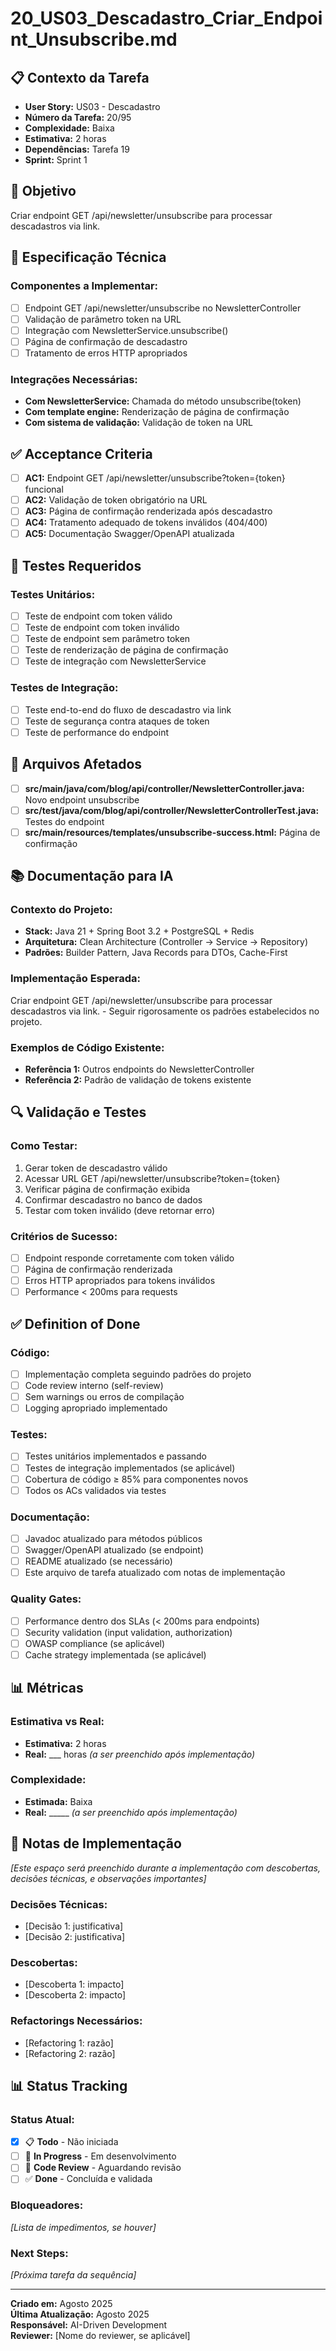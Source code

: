 # 20_US03_Descadastro_Criar_Endpoint_Unsubscribe.md

## 📋 Contexto da Tarefa
- **User Story:** US03 - Descadastro
- **Número da Tarefa:** 20/95
- **Complexidade:** Baixa
- **Estimativa:** 2 horas
- **Dependências:** Tarefa 19
- **Sprint:** Sprint 1

## 🎯 Objetivo
Criar endpoint GET /api/newsletter/unsubscribe para processar descadastros via link.

## 📝 Especificação Técnica

### **Componentes a Implementar:**
- [ ] Endpoint GET /api/newsletter/unsubscribe no NewsletterController
- [ ] Validação de parâmetro token na URL
- [ ] Integração com NewsletterService.unsubscribe()
- [ ] Página de confirmação de descadastro
- [ ] Tratamento de erros HTTP apropriados

### **Integrações Necessárias:**
- **Com NewsletterService:** Chamada do método unsubscribe(token)
- **Com template engine:** Renderização de página de confirmação
- **Com sistema de validação:** Validação de token na URL

## ✅ Acceptance Criteria
- [ ] **AC1:** Endpoint GET /api/newsletter/unsubscribe?token={token} funcional
- [ ] **AC2:** Validação de token obrigatório na URL
- [ ] **AC3:** Página de confirmação renderizada após descadastro
- [ ] **AC4:** Tratamento adequado de tokens inválidos (404/400)
- [ ] **AC5:** Documentação Swagger/OpenAPI atualizada

## 🧪 Testes Requeridos

### **Testes Unitários:**
- [ ] Teste de endpoint com token válido
- [ ] Teste de endpoint com token inválido
- [ ] Teste de endpoint sem parâmetro token
- [ ] Teste de renderização de página de confirmação
- [ ] Teste de integração com NewsletterService

### **Testes de Integração:**
- [ ] Teste end-to-end do fluxo de descadastro via link
- [ ] Teste de segurança contra ataques de token
- [ ] Teste de performance do endpoint

## 🔗 Arquivos Afetados
- [ ] **src/main/java/com/blog/api/controller/NewsletterController.java:** Novo endpoint unsubscribe
- [ ] **src/test/java/com/blog/api/controller/NewsletterControllerTest.java:** Testes do endpoint
- [ ] **src/main/resources/templates/unsubscribe-success.html:** Página de confirmação

## 📚 Documentação para IA

### **Contexto do Projeto:**
- **Stack:** Java 21 + Spring Boot 3.2 + PostgreSQL + Redis
- **Arquitetura:** Clean Architecture (Controller → Service → Repository)
- **Padrões:** Builder Pattern, Java Records para DTOs, Cache-First

### **Implementação Esperada:**
Criar endpoint GET /api/newsletter/unsubscribe para processar descadastros via link. - Seguir rigorosamente os padrões estabelecidos no projeto.

### **Exemplos de Código Existente:**
- **Referência 1:** Outros endpoints do NewsletterController
- **Referência 2:** Padrão de validação de tokens existente

## 🔍 Validação e Testes

### **Como Testar:**
1. Gerar token de descadastro válido
2. Acessar URL GET /api/newsletter/unsubscribe?token={token}
3. Verificar página de confirmação exibida
4. Confirmar descadastro no banco de dados
5. Testar com token inválido (deve retornar erro)

### **Critérios de Sucesso:**
- [ ] Endpoint responde corretamente com token válido
- [ ] Página de confirmação renderizada
- [ ] Erros HTTP apropriados para tokens inválidos
- [ ] Performance < 200ms para requests

## ✅ Definition of Done

### **Código:**
- [ ] Implementação completa seguindo padrões do projeto
- [ ] Code review interno (self-review)
- [ ] Sem warnings ou erros de compilação
- [ ] Logging apropriado implementado

### **Testes:**
- [ ] Testes unitários implementados e passando
- [ ] Testes de integração implementados (se aplicável)
- [ ] Cobertura de código ≥ 85% para componentes novos
- [ ] Todos os ACs validados via testes

### **Documentação:**
- [ ] Javadoc atualizado para métodos públicos
- [ ] Swagger/OpenAPI atualizado (se endpoint)
- [ ] README atualizado (se necessário)
- [ ] Este arquivo de tarefa atualizado com notas de implementação

### **Quality Gates:**
- [ ] Performance dentro dos SLAs (< 200ms para endpoints)
- [ ] Security validation (input validation, authorization)
- [ ] OWASP compliance (se aplicável)
- [ ] Cache strategy implementada (se aplicável)

## 📊 Métricas

### **Estimativa vs Real:**
- **Estimativa:** 2 horas
- **Real:** ___ horas *(a ser preenchido após implementação)*

### **Complexidade:**
- **Estimada:** Baixa
- **Real:** _____ *(a ser preenchido após implementação)*

## 📝 Notas de Implementação
*[Este espaço será preenchido durante a implementação com descobertas, decisões técnicas, e observações importantes]*

### **Decisões Técnicas:**
- [Decisão 1: justificativa]
- [Decisão 2: justificativa]

### **Descobertas:**
- [Descoberta 1: impacto]
- [Descoberta 2: impacto]

### **Refactorings Necessários:**
- [Refactoring 1: razão]
- [Refactoring 2: razão]

## 📊 Status Tracking

### **Status Atual:**
- [x] 📋 **Todo** - Não iniciada
- [ ] 🔄 **In Progress** - Em desenvolvimento  
- [ ] 👀 **Code Review** - Aguardando revisão
- [ ] ✅ **Done** - Concluída e validada

### **Bloqueadores:**
*[Lista de impedimentos, se houver]*

### **Next Steps:**
*[Próxima tarefa da sequência]*

---

**Criado em:** Agosto 2025  
**Última Atualização:** Agosto 2025  
**Responsável:** AI-Driven Development  
**Reviewer:** [Nome do reviewer, se aplicável]
